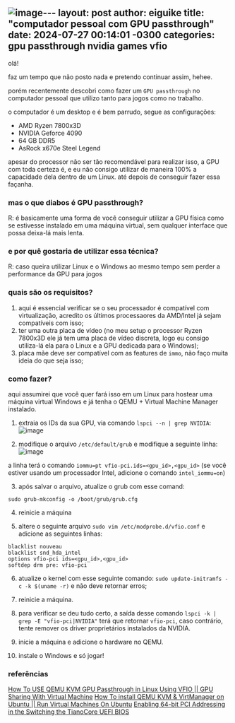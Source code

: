 ![image](https://github.com/user-attachments/assets/cb2c5f95-f939-4423-ae12-1c1c6d1c5d7b)---
layout: post
author: eiguike
title:  "computador pessoal com GPU passthrough"
date:   2024-07-27 00:14:01 -0300
categories: gpu passthrough nvidia games vfio
---

olá!

faz um tempo que não posto nada e pretendo continuar assim, hehee.

porém recentemente descobri como fazer um `GPU passthrough` no computador pessoal que utilizo tanto para jogos como no trabalho.

o computador é um desktop e é bem parrudo, segue as configurações:
- AMD Ryzen 7800x3D
- NVIDIA Geforce 4090
- 64 GB DDR5
- AsRock x670e Steel Legend

apesar do processor não ser tão recomendável para realizar isso, a GPU com toda certeza é, e eu não consigo utilizar de maneira 100% a capacidade dela dentro de um Linux. até depois de conseguir fazer essa façanha.

### mas o que diabos é GPU passthrough?
R: é basicamente uma forma de você conseguir utilizar a GPU física como se estivesse instalado em uma máquina virtual, sem qualquer interface que possa deixa-lá mais lenta.

### e por quê gostaria de utilizar essa técnica?
R: caso queira utilizar Linux e o Windows ao mesmo tempo sem perder a performance da GPU para jogos

### quais são os requisitos?
1. aqui é essencial verificar se o seu processador é compatível com virtualização, acredito os últimos processaores da AMD/Intel já sejam compatíveis com isso;
2. ter uma outra placa de vídeo (no meu setup o processor Ryzen 7800x3D ele já tem uma placa de vídeo discreta, logo eu consigo utiliza-lá ela para o Linux e a GPU dedicada para o Windows);
3. placa mãe deve ser compatível com as features de `immo`, não faço muita ideia do que seja isso;

### como fazer?
aqui assumirei que você quer fará isso em um Linux para hostear uma máquina virtual Windows e já tenha o QEMU + Virtual Machine Manager instalado.

1. extraia os IDs da sua GPU, via comando `lspci --n | grep NVIDIA`:
![image](https://github.com/user-attachments/assets/3c7ee86e-5650-4586-99c5-bc5ca860c2a0)

2. modifique o arquivo `/etc/default/grub` e modifique a seguinte linha:
![image](https://github.com/user-attachments/assets/5a1f3fb8-9219-42ea-bbf9-81921c8d2c13)

a linha terá o comando `iommu=pt vfio-pci.ids=<gpu_id>,<gpu_id>` (se você estiver usando um processador Intel, adicione o comando `intel_iommu=on`)

3. após salvar o arquivo, atualize o grub com esse comand:
```
sudo grub-mkconfig -o /boot/grub/grub.cfg
```
4. reinicie a máquina
  
5. altere o seguinte arquivo `sudo vim /etc/modprobe.d/vfio.conf` e adicione as seguintes linhas:
```
blacklist nouveau
blacklist snd_hda_intel
options vfio-pci ids=<gpu_id>,<gpu_id>
softdep drm pre: vfio-pci
```
6. atualize o kernel com esse seguinte comando: `sudo update-initramfs -c -k $(uname -r)` e não deve retornar erros;
  
7. reinicie a máquina.
   
8. para verificar se deu tudo certo, a saída desse comando `lspci -k | grep -E "vfio-pci|NVIDIA"` terá que retornar `vfio-pci`, caso contrário, tente remover os driver proprietários instalados da NVIDIA.

9. inicie a máquina e adicione o hardware no QEMU.

10. instale o Windows e só jogar! 

### referências
[How To USE QEMU KVM GPU Passthrough in Linux Using VFIO || GPU Sharing With Virtual Machine](https://www.youtube.com/watch?v=g--fe8_kEcw)
[How To install QEMU KVM & VirtManager on Ubuntu || Run Virtual Machines On Ubuntu](https://www.youtube.com/watch?v=4m6eHhPypWI&t=161s)
[Enabling 64-bit PCI Addressing in the Switching the TianoCore UEFI BIOS](https://wiki.gentoo.org/wiki/GPU_passthrough_with_libvirt_qemu_kvm#Enabling_64-bit_PCI_Addressing_in_the_Switching_the_TianoCore_UEFI_BIOS)

